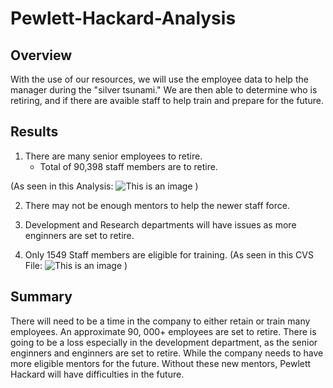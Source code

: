 # Pewlett-Hackard-Analysis

## Overview
With the use of our resources, we will use the employee data to help the manager during the "silver tsunami."  We are then able to determine who is retiring, and if there are avaible staff to help train and prepare for the future.

## Results

1. There are many senior employees to retire.
    - Total of 90,398 staff members are to retire.

(As seen in this Analysis: 
![This is an image](https://github.com/sadayas/Election_Analysis/blob/main/Resources/mentornum.png) )

2. There may not be enough mentors to help the newer staff force.
3. Development and Research departments will have issues as more enginners are set to retire.

4. Only 1549 Staff members are eligible for training.
	(As seen in this CVS File: 
![This is an image](https://github.com/sadayas/Election_Analysis/blob/main/Resources/mentornum.png) )


## Summary
There will need to be a time in the company to either retain or train many employees.  An approximate 90, 000+ employees are set to retire.  There is going to be a loss especially in the development department, as the senior enginners and enginners are set to retire.  While the company needs to have more eligible mentors for the future.  Without these new mentors, Pewlett Hackard will have difficulties in the future.

